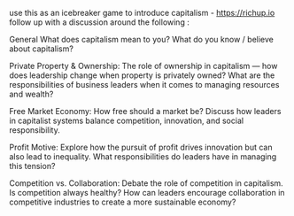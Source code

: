 use this as an icebreaker game to introduce capitalism - https://richup.io
follow up with a discussion around the following :

General What does capitalism mean to you?
What do you know / believe about capitalism?

Private Property & Ownership:
The role of ownership in capitalism — how does leadership change when property is privately owned? What are the responsibilities of business leaders when it comes to managing resources and wealth?

Free Market Economy:
How free should a market be? Discuss how leaders in capitalist systems balance competition, innovation, and social responsibility.

Profit Motive:
Explore how the pursuit of profit drives innovation but can also lead to inequality. What responsibilities do leaders have in managing this tension?

Competition vs. Collaboration:
Debate the role of competition in capitalism. Is competition always healthy? How can leaders encourage collaboration in competitive industries to create a more sustainable economy?
